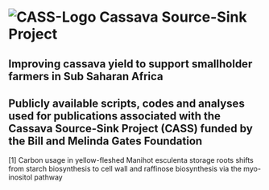 # ![CASS-Logo](https://cass-research.org/wp-content/uploads/2019/05/CASS-Logo_freigestellt.png) Cassava Source-Sink Project 
## Improving cassava yield to support smallholder farmers in Sub Saharan Africa 

## Publicly available scripts, codes and analyses used for publications associated with the Cassava Source-Sink Project (CASS) funded by the Bill and Melinda Gates Foundation

[1] Carbon usage in yellow-fleshed Manihot esculenta storage roots shifts from starch biosynthesis to cell wall and raffinose biosynthesis via the myo-inositol pathway
